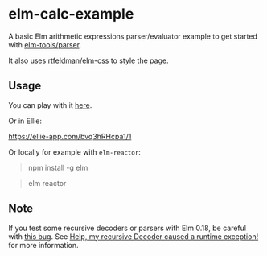 # elm-calc-example

A basic Elm arithmetic expressions parser/evaluator example to get started with [elm-tools/parser](http://package.elm-lang.org/packages/elm-tools/parser/latest).

It also uses [rtfeldman/elm-css](http://package.elm-lang.org/packages/rtfeldman/elm-css/latest) to style the page.

## Usage

You can play with it [here](https://rlefevre.github.io/elm-calc-example/).

Or in Ellie:

https://ellie-app.com/bvq3hRHcpa1/1

Or locally for example with `elm-reactor`:

> npm install -g elm

> elm reactor

## Note

If you test some recursive decoders or parsers with Elm 0.18, be careful with [this bug](https://github.com/elm-lang/elm-compiler/issues/1591).
See [Help, my recursive Decoder caused a runtime exception!](https://blog.ilias.xyz/help-my-recursive-decoder-caused-a-runtime-exception-453d46a99e1e) for more information.
